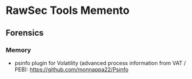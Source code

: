 # RawSec Tools Memento

## Forensics

### Memory

* psinfo plugin for Volatility (advanced process information from VAT / PEB): https://github.com/monnappa22/Psinfo
